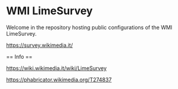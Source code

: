 # WMI LimeSurvey

Welcome in the repository hosting public configurations of the WMI LimeSurvey.

https://survey.wikimedia.it/

== Info ==

https://wiki.wikimedia.it/wiki/LimeSurvey

https://phabricator.wikimedia.org/T274837
